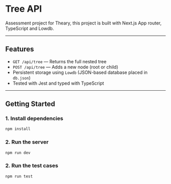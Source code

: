 # Tree API

Assessment project for Theary, this project is built with Next.js App router, TypeScript and Lowdb.

---

## Features

- `GET /api/tree` — Returns the full nested tree
- `POST /api/tree` — Adds a new node (root or child)
- Persistent storage using `Lowdb` (JSON-based database placed in `db.json`)
- Tested with Jest and typed with TypeScript

---

## Getting Started

### 1. Install dependencies

```bash
npm install
```

### 2. Run the server

```bash
npm run dev
```

### 2. Run the test cases

```bash
npm run test
```
